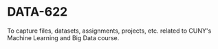 # DATA-622

To capture files, datasets, assignments, projects, etc. related to CUNY's Machine Learning and Big Data course.
